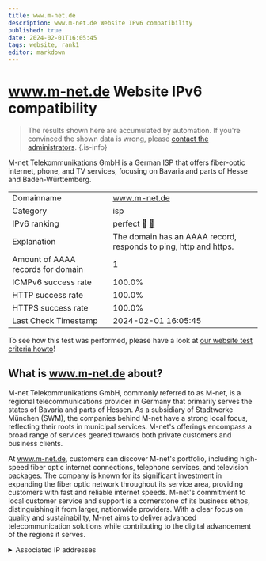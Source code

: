 ```yaml
---
title: www.m-net.de
description: www.m-net.de Website IPv6 compatibility
published: true
date: 2024-02-01T16:05:45
tags: website, rank1
editor: markdown
---
```


# www.m-net.de Website IPv6 compatibility

> The results shown here are accumulated by automation. If you're convinced the shown data is wrong, please [contact the administrators](/howto/chat). 
{.is-info}

M-net Telekommunikations GmbH is a German ISP that offers fiber-optic internet, phone, and TV services, focusing on Bavaria and parts of Hesse and Baden-Württemberg.


|   |   |
| - | - |
| Domainname | www.m-net.de
| Category | isp |
| IPv6 ranking | perfect :1st_place_medal: [🔗](/howto/ranking) |
| Explanation | The domain has an AAAA record, responds to ping, http and https. |
| Amount of AAAA records for domain | 1 |
| ICMPv6 success rate | 100.0%|
| HTTP success rate | 100.0% |
| HTTPS success rate | 100.0% |
| Last Check Timestamp | 2024-02-01 16:05:45 |

To see how this test was performed, please have a look at [our website test criteria howto](/howto/testcriteria/website)!


## What is www.m-net.de about?
M-net Telekommunikations GmbH, commonly referred to as M-net, is a regional telecommunications provider in Germany that primarily serves the states of Bavaria and parts of Hessen. As a subsidiary of Stadtwerke München (SWM), the companies behind M-net have a strong local focus, reflecting their roots in municipal services. M-net's offerings encompass a broad range of services geared towards both private customers and business clients.

At www.m-net.de, customers can discover M-net's portfolio, including high-speed fiber optic internet connections, telephone services, and television packages. The company is known for its significant investment in expanding the fiber optic network throughout its service area, providing customers with fast and reliable internet speeds. M-net's commitment to local customer service and support is a cornerstone of its business ethos, distinguishing it from larger, nationwide providers. With a clear focus on quality and sustainability, M-net aims to deliver advanced telecommunication solutions while contributing to the digital advancement of the regions it serves.



<details>
<summary>Associated IP addresses</summary>

2001:a60:900e:3a:6d5f:d38:27:6567

</details>
